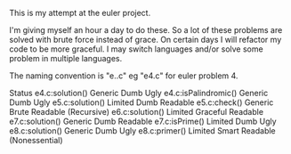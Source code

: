 This is my attempt at the euler project.

I'm giving myself an hour a day to do these. So a lot of these problems are solved with brute force instead of grace. On certain days I will refactor my code to be more graceful. I may switch languages and/or solve some problem in multiple languages.

The naming convention is "e.\.c" eg "e4.c" for euler problem 4.

Status
e4.c:solution()         Generic Dumb Ugly
e4.c:isPalindromic()    Generic Dumb Ugly
e5.c:solution()         Limited Dumb Readable
e5.c:check()            Generic Brute Readable (Recursive)
e6.c:solution()         Limited Graceful Readable
e7.c:solution()         Generic Dumb Readable
e7.c:isPrime()          Limited Dumb Ugly
e8.c:solution()         Generic Dumb Ugly
e8.c:primer()           Limited Smart Readable (Nonessential)
